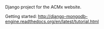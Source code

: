 Django project for the ACMx website.

Getting started:
http://django-mongodb-engine.readthedocs.org/en/latest/tutorial.html
